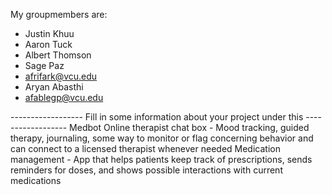 My groupmembers are:
- Justin Khuu
- Aaron Tuck
- Albert Thomson
- Sage Paz
- afrifark@vcu.edu
- Aryan Abasthi
- afablegp@vcu.edu


------------------ Fill in some information about your project under this ------------------
Medbot
Online therapist chat box - Mood tracking, guided therapy, journaling, some way to monitor or flag concerning behavior and can connect to a licensed therapist whenever needed
Medication management - App that helps patients keep track of prescriptions, sends reminders for doses, and shows possible interactions with current medications

